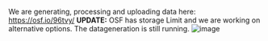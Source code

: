 We are generating, processing and uploading data here: https://osf.io/96tvy/
**UPDATE:** OSF has storage Limit and we are working on alternative options. The datageneration is still running.
![image](https://github.com/onspatial/geolife-star/assets/80583546/e4bce6ca-e7c7-4303-a48b-367cfa302691)
